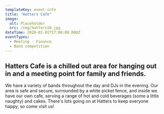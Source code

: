 ```yaml
---
templateKey: event-info
title: "Hatters Cafe"
image:
  alt: Placeholder
  src: /img/hatters10.jpg
dateTime: 2020-01-01T17:00:00.000Z
eventTypes:
  - Meeting - Finance
  - Band competition
---
```

## Hatters Cafe is a chilled out area for hanging out in and a meeting point for family and friends.

We have a variety of bands throughout the day and DJs in the evening. Our area is safe and secure, surrounded by a white picket fence, and inside we have our own cafe, serving a range of hot and cold beverages (some a little naughty) and cakes. There's lots going on at Hatters to keep everyone happy, so come visit us!

